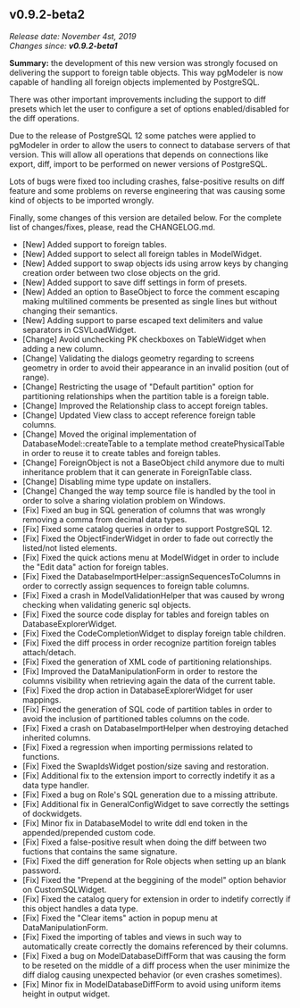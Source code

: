 v0.9.2-beta2
------

<em>Release date: November 4st, 2019</em><br/>
<em>Changes since: <strong>v0.9.2-beta1</strong></em><br/>

<strong>Summary:</strong> the development of this new version was strongly focused on delivering the support to foreign table objects. This way pgModeler is now capable of handling all foreign objects implemented by PostgreSQL. <br/>

There was other important improvements including the support to diff presets which let the user to configure a set of options enabled/disabled for the diff operations. <br/>

Due to the release of PostgreSQL 12 some patches were applied to pgModeler in order to allow the users to connect to database servers of that version. This will allow all operations that depends on connections like export, diff, import to be performed on newer versions of PostgreSQL. <br/>

Lots of bugs were fixed too including crashes, false-positive results on diff feature and some problems on reverse engineering that was causing some kind of objects to be imported wrongly. <br/>

Finally, some changes of this version are detailed below. For the complete list of changes/fixes, please, read the CHANGELOG.md. <br/>

* [New] Added support to foreign tables.
* [New] Added support to select all foreign tables in ModelWidget.
* [New] Added support to swap objects ids using arrow keys by changing creation order between two close objects on the grid.
* [New] Added support to save diff settings in form of presets.
* [New] Added an option to BaseObject to force the comment escaping making multilined comments be presented as single lines but without changing their semantics.
* [New] Adding support to parse escaped text delimiters and value separators in CSVLoadWidget.
* [Change] Avoid unchecking PK checkboxes on TableWidget when adding a new column.
* [Change] Validating the dialogs geometry regarding to screens geometry in order to avoid their appearance in an invalid position (out of range).
* [Change] Restricting the usage of "Default partition" option for partitioning relationships when the partition table is a foreign table.
* [Change] Improved the Relationship class to accept foreign tables.
* [Change] Updated View class to accept reference foreign table columns.
* [Change] Moved the original implementation of DatabaseModel::createTable to a template method createPhysicalTable in order to reuse it to create tables and foreign tables.
* [Change] ForeignObject is not a BaseObject child anymore due to multi inheritance problem that it can generate in ForeignTable class.
* [Change] Disabling mime type update on installers.
* [Change] Changed the way temp source file is handled by the tool in order to solve a sharing violation problem on Windows.
* [Fix] Fixed an bug in SQL generation of columns that was wrongly removing a comma from decimal data types.
* [Fix] Fixed some catalog queries in order to support PostgreSQL 12.
* [Fix] Fixed the ObjectFinderWidget in order to fade out correctly the listed/not listed elements.
* [Fix] Fixed the quick actions menu at ModelWidget in order to include the "Edit data" action for foreign tables.
* [Fix] Fixed the DatabaseImportHelper::assignSequencesToColumns in order to correctly assign sequences to foreign table columns.
* [Fix] Fixed a crash in ModelValidationHelper that was caused by wrong checking when validating generic sql objects.
* [Fix] Fixed the source code display for tables and foreign tables on DatabaseExplorerWidget.
* [Fix] Fixed the CodeCompletionWidget to display foreign table children.
* [Fix] Fixed the diff process in order recognize partition foreign tables attach/detach.
* [Fix] Fixed the generation of XML code of partitioning relationships.
* [Fix] Improved the DataManipulationForm in order to restore the columns visibility when retrieving again the data of the current table.
* [Fix] Fixed the drop action in DatabaseExplorerWidget for user mappings.
* [Fix] Fixed the generation of SQL code of partition tables in order to avoid the inclusion of partitioned tables columns on the code.
* [Fix] Fixed a crash on DatabaseImportHelper when destroying detached inherited columns.
* [Fix] Fixed a regression when importing permissions related to functions.
* [Fix] Fixed the SwapIdsWidget postion/size saving and restoration.
* [Fix] Additional fix to the extension import to correctly indetify it as a data type handler.
* [Fix] Fixed a bug on Role's SQL generation due to a missing attribute.
* [Fix] Additional fix in GeneralConfigWidget to save correctly the settings of dockwidgets.
* [Fix] Minor fix in DatabaseModel to write ddl end token in the appended/prepended custom code.
* [Fix] Fixed a false-positive result when doing the diff between two fuctions that contains the same signature.
* [Fix] Fixed the diff generation for Role objects when setting up an blank password.
* [Fix] Fixed the "Prepend at the beggining of the model" option behavior on CustomSQLWidget.
* [Fix] Fixed the catalog query for extension in order to indetify correctly if this object handles a data type.
* [Fix] Fixed the "Clear items" action in popup menu at DataManipulationForm.
* [Fix] Fixed the importing of tables and views in such way to automatically create correctly the domains referenced by their columns.
* [Fix] Fixed a bug on ModelDatabaseDiffForm that was causing the form to be reseted on the middle of a diff process when the user minimize the diff dialog causing unexpected behavior (or even crashes sometimes).
* [Fix] Minor fix in ModelDatabaseDiffForm to avoid using uniform items height in output widget.
